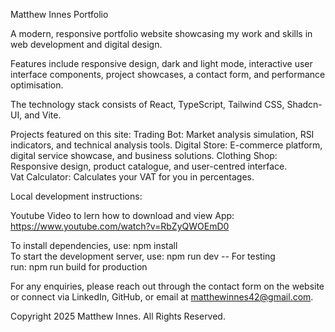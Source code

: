 Matthew Innes Portfolio

A modern, responsive portfolio website showcasing my work and skills in web development and digital design.

Features include responsive design, dark and light mode, interactive user interface components, project showcases, a contact form, and performance optimisation.

The technology stack consists of React, TypeScript, Tailwind CSS, Shadcn-UI, and Vite.

Projects featured on this site:
Trading Bot: Market analysis simulation, RSI indicators, and technical analysis tools.
Digital Store: E-commerce platform, digital service showcase, and business solutions.
Clothing Shop: Responsive design, product catalogue, and user-centred interface.  
Vat Calculator: Calculates your VAT for you in percentages.  

Local development instructions:  

Youtube Video to lern how to download and view App: https://www.youtube.com/watch?v=RbZyQWOEmD0  

To install dependencies, use: npm install  
To start the development server, use: npm run dev -- For testing  
run: npm run build for production

For any enquiries, please reach out through the contact form on the website or connect via LinkedIn, GitHub, or email at matthewinnes42@gmail.com.

Copyright 2025 Matthew Innes. All Rights Reserved.
